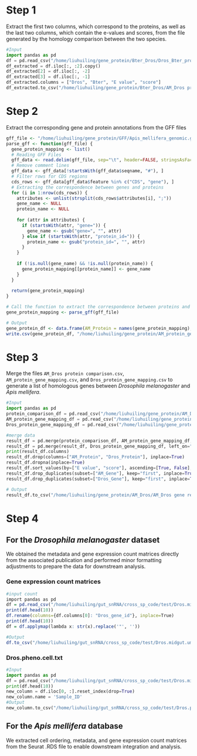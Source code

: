 # Step 1
Extract the first two columns, which correspond to the proteins, as well as the last two columns, which contain the e-values and scores, from the file generated by the homology comparison between the two species.
```python
#Input
import pandas as pd
df = pd.read_csv("/home/liuhuiling/gene_protein/Bter_Dros/Dros_Bter_protein.txt", delimiter="\t", header=None)
df_extracted = df.iloc[:, :2].copy() 
df_extracted[2] = df.iloc[:, -2] 
df_extracted[3] = df.iloc[:, -1]
df_extracted.columns = ["Dros", "Bter", "E value", "score"]
df_extracted.to_csv("/home/liuhuiling/gene_protein/Bter_Dros/AM_Dros protein comparison.csv", index=False)
```
# Step 2
Extract the corresponding gene and protein annotations from the GFF files
```R
gff_file <- "/home/liuhuiling/gene_protein/GFF/Apis_mellifera_genomic.gff"
parse_gff <- function(gff_file) {
  gene_protein_mapping <- list()
  # Reading GFF Files
  gff_data <- read.delim(gff_file, sep="\t", header=FALSE, stringsAsFactors=FALSE,col.names=c("seqname", "source", "feature", "start", "end", "score", "strand", "frame", "attributes"))
  # Remove comment lines
  gff_data <- gff_data[!startsWith(gff_data$seqname, "#"), ]
  # Filter rows for CDS regions
  cds_rows <- gff_data[gff_data$feature %in% c("CDS", "gene"), ]
  # Extracting the correspondence between genes and proteins
  for (i in 1:nrow(cds_rows)) {
    attributes <- unlist(strsplit(cds_rows$attributes[i], ";"))
    gene_name <- NULL
    protein_name <- NULL
    
    for (attr in attributes) {
      if (startsWith(attr, "gene=")) {
        gene_name <- gsub("gene=", "", attr)
      } else if (startsWith(attr, "protein_id=")) {
        protein_name <- gsub("protein_id=", "", attr)
      }
    }
    
    if (!is.null(gene_name) && !is.null(protein_name)) {
      gene_protein_mapping[[protein_name]] <- gene_name
    }
  }
  
  return(gene_protein_mapping)
}

# Call the function to extract the correspondence between proteins and genes
gene_protein_mapping <- parse_gff(gff_file)

# Output
gene_protein_df <- data.frame(AM_Protein = names(gene_protein_mapping),AM_Gene = unlist(gene_protein_mapping))
write.csv(gene_protein_df, "/home/liuhuiling/gene_protein/AM_protein_gene_mapping.csv", row.names=FALSE)
```
# Step 3
Merge the files `AM_Dros protein comparison.csv`, `AM_protein_gene_mapping.csv`, and `Dros_protein_gene_mapping.csv` to generate a list of homologous genes between *Drosophila melanogaster* and *Apis mellifera*.
```python
#Input
import pandas as pd
protein_comparison_df = pd.read_csv("/home/liuhuiling/gene_protein/AM_Dros/AM_Dros protein comparison.csv")
AM_protein_gene_mapping_df = pd.read_csv("/home/liuhuiling/gene_protein/AM_protein_gene_mapping.csv")
Dros_protein_gene_mapping_df = pd.read_csv("/home/liuhuiling/gene_protein/Dros_protein_gene_mapping.csv")

#merge data
result_df = pd.merge(protein_comparison_df, AM_protein_gene_mapping_df, left_on="AM", right_on="AM_Protein", how="left")
result_df = pd.merge(result_df, Dros_protein_gene_mapping_df, left_on="Dros", right_on="Dros_Protein", how="left")
print(result_df.columns)
result_df.drop(columns=["AM_Protein", "Dros_Protein"], inplace=True)
result_df.dropna(inplace=True)
result_df.sort_values(by=["E value", "score"], ascending=[True, False], inplace=True)
result_df.drop_duplicates(subset=["AM_Gene"], keep="first", inplace=True)
result_df.drop_duplicates(subset=["Dros_Gene"], keep="first", inplace=True)

# Output
result_df.to_csv("/home/liuhuiling/gene_protein/AM_Dros/AM_Dros gene result.csv", index=False)
```
# Step 4
## For the *Drosophila melanogaster* dataset
We obtained the metadata and gene expression count matrices directly from the associated publication and performed minor formatting adjustments to prepare the data for downstream analysis.
### Gene expression count matrices
```R
#input count
import pandas as pd
df = pd.read_csv("/home/liuhuiling/gut_snRNA/cross_sp_code/test/Dros.midgut.umi.geneMatrix.txt", delimiter="\t", header=0)
print(df.head(10))
df.rename(columns={df.columns[0]: "Dros_gene_id"}, inplace=True)
print(df.head(10))
df = df.applymap(lambda x: str(x).replace('"', ''))

#Output
df.to_csv("/home/liuhuiling/gut_snRNA/cross_sp_code/test/Dros.midgut.umi.geneMatrix.txt", sep="\t", header=True,index=False)
```
### Dros.pheno.cell.txt
```python
#Input
import pandas as pd
df = pd.read_csv("/home/liuhuiling/gut_snRNA/cross_sp_code/test/Dros.midgut.umi.geneMatrix.txt", delimiter="\t", header=None)
print(df.head(10))
new_column = df.iloc[0, :].reset_index(drop=True)
new_column.name = 'Sample_ID'
#Output
new_column.to_csv("/home/liuhuiling/gut_snRNA/cross_sp_code/test/Dros.pheno.cell.txt", sep="\t", index=False)
```
## For the *Apis mellifera* database
We extracted cell ordering, metadata, and gene expression count matrices from the Seurat .RDS file to enable downstream integration and analysis.


